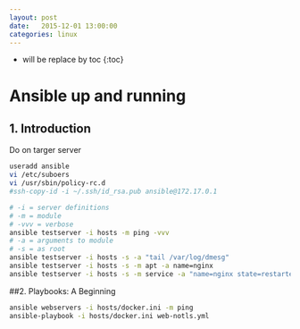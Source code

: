 ```yaml
---
layout: post
date:   2015-12-01 13:00:00
categories: linux
---
```

* will be replace by toc
{:toc}

# Ansible up and running

## 1. Introduction

Do on targer server
~~~bash
useradd ansible
vi /etc/suboers
vi /usr/sbin/policy-rc.d
#ssh-copy-id -i ~/.ssh/id_rsa.pub ansible@172.17.0.1
~~~

~~~bash
# -i = server definitions
# -m = module
# -vvv = verbose
ansible testserver -i hosts -m ping -vvv
# -a = arguments to module
# -s = as root
ansible testserver -i hosts -s -a "tail /var/log/dmesg"
ansible testserver -i hosts -s -m apt -a name=nginx
ansible testserver -i hosts -s -m service -a "name=nginx state=restarted"
~~~

##2. Playbooks: A Beginning

~~~bash
ansible webservers -i hosts/docker.ini -m ping
ansible-playbook -i hosts/docker.ini web-notls.yml
~~~
